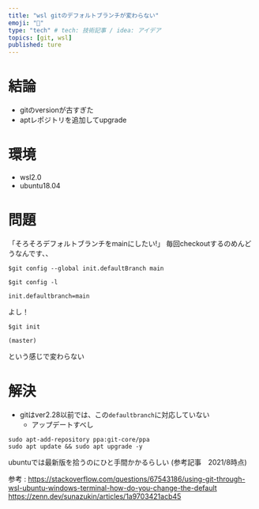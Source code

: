```yaml
---
title: "wsl gitのデフォルトブランチが変わらない"
emoji: "💨"
type: "tech" # tech: 技術記事 / idea: アイデア
topics: [git, wsl]
published: ture
---
```

# 結論
- gitのversionが古すぎた
- aptレポジトリを追加してupgrade

# 環境
- wsl2.0
- ubuntu18.04

# 問題
「そろそろデフォルトブランチをmainにしたい!」
毎回checkoutするのめんどうなんです、、
```
$git config --global init.defaultBranch main

$git config -l

init.defaultbranch=main
```
よし！

```
$git init

(master)
```
という感じで変わらない

# 解決
- gitはver2.28以前では、この```defaultbranch```に対応していない
    - アップデートすべし

```
sudo apt-add-repository ppa:git-core/ppa
sudo apt update && sudo apt upgrade -y
```
ubuntuでは最新版を拾うのにひと手間かかるらしい (参考記事　2021/8時点)

参考 :
https://stackoverflow.com/questions/67543186/using-git-through-wsl-ubuntu-windows-terminal-how-do-you-change-the-default
https://zenn.dev/sunazukin/articles/1a9703421acb45

